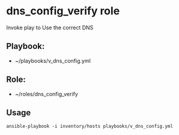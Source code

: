 # dns_config_verify role

Invoke play to Use the correct DNS

## Playbook:
* ~/playbooks/v_dns_config.yml

## Role:
* ~/roles/dns_config_verify

## Usage
```
ansible-playbook -i inventory/hosts playbooks/v_dns_config.yml
```
